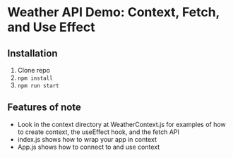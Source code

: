 # Weather API Demo:  Context, Fetch, and Use Effect

## Installation
1. Clone repo
2. `npm install`
3. `npm run start`

## Features of note
* Look in the context directory at WeatherContext.js for examples of how to create context, the useEffect hook, and the fetch API
* index.js shows how to wrap your app in context
* App.js shows how to connect to and use context
